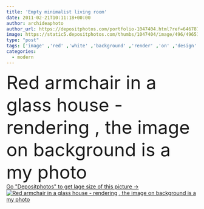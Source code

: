 ```yaml
---
title: 'Empty minimalist living room'
date: 2011-02-21T10:11:18+00:00
author: archideaphoto
author_url: https://depositphotos.com/portfolio-1047404.html?ref=64678756
image: https://static5.depositphotos.com/thumbs/1047404/image/496/4965114/api_thumb_450.jpg?forcejpeg=true
type: "post"
tags: ['image' ,'red' ,'white' ,'background' ,'render' ,'on' ,'design' ,'glass' ,'bright' ,'empty' ,'metal' ,'ideas' ,'kitchen' ,'steel' ,'style' ,'photo' ,'picture' ,'sit' ,'3d' ,'modern' ,'creative' ,'house' ,'wall' ,'windows' ,'domestic' ,'relax' ,'interior' ,'home' ,'fingers' ,'lifestyle' ,'salon' ,'furniture' ,'room' ,'wallpaper' ,'floor' ,'panoramic' ,'in' ,'vase' ,'living' ,'comfort' ,'villa' ,'column' ,'contemporary' ,'rendering' ,'armchair' ,'lounge' ,'chandelier' ,'livingroom' ,'the' ,'a' ]
categories: 
  - modern
---
```

<div aling="center">
            <font size="60"> Red armchair in a glass house - rendering , the image on background is a my photo</font>   
</div>
<div>
    <a href='https://static5.depositphotos.com/thumbs/1047404/image/496/4965114/api_thumb_450.jpg?forcejpeg=true?ref=64678756' target=_blank > Go "Depositphotos" to get lage size of this picture ->
        <img href='https://static5.depositphotos.com/thumbs/1047404/image/496/4965114/api_thumb_450.jpg?forcejpeg=true?ref=64678756' src='https://static5.depositphotos.com/1047404/496/i/950/depositphotos_4965114-stock-photo-empty-minimalist-living-room.jpg?forcejpeg=true' alt='Red armchair in a glass house - rendering , the image on background is a my photo' >
    </a>
</div>
